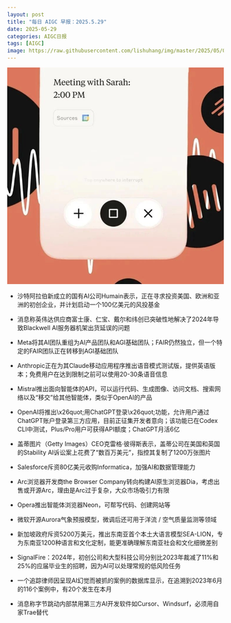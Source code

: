 ```yaml
---
layout: post
title: "每日 AIGC 早报：2025.5.29"
date: 2025-05-29
categories: AIGC日报
tags: [AIGC]
image: https://raw.githubusercontent.com/lishuhang/img/master/2025/05/0529-d.jpg
---
```


![封面图](https://raw.githubusercontent.com/lishuhang/img/master/2025/05/0529-d.jpg)

  - 沙特阿拉伯新成立的国有AI公司Humain表示，正在寻求投资美国、欧洲和亚洲的初创企业，并计划启动一个100亿美元的风投基金

  - 消息称英伟达供应商富士康、仁宝、戴尔和纬创已突破性地解决了2024年导致Blackwell AI服务器机架出货延误的问题

  - Meta将其AI团队重组为AI产品团队和AGI基础团队；FAIR仍然独立，但一个特定的FAIR团队正在转移到AGI基础团队

  - Anthropic正在为其Claude移动应用程序推出语音模式测试版，提供英语版本；免费用户在达到限制之前可以使用20-30条语音信息

  - Mistral推出面向智能体的API，可以运行代码、生成图像、访问文档、搜索网络以及“移交”给其他智能体，类似于OpenAI的产品

  - OpenAI将推出\x26quot;用ChatGPT登录\x26quot;功能，允许用户通过ChatGPT账户登录第三方应用，目前正征集开发者意向；该功能已在Codex CLI中测试，Plus/Pro用户可获得API额度；ChatGPT月活6亿

  - 盖蒂图片（Getty Images）CEO克雷格·彼得斯表示，盖蒂公司在美国和英国的Stability AI诉讼案上花费了“数百万美元”，指控其复制了1200万张图片

  - Salesforce斥资80亿美元收购Informatica，加强AI和数据管理能力

  - Arc浏览器开发商the Browser Company转向构建AI原生浏览器Dia，考虑出售或开源Arc，理由是Arc过于复杂，大众市场吸引力有限

  - Opera推出智能体浏览器Neon，可帮写代码、创建网站等

  - 微软开源Aurora气象预报模型，微调后还可用于洋流 / 空气质量监测等领域

  - 新加坡政府斥资5200万美元，推出东南亚首个本土大语言模型SEA-LION，专为东南亚1200种语言和文化定制，能更准确理解东南亚社会和文化细微差别

  - SignalFire：2024年，初创公司和大型科技公司分别比2023年裁减了11%和25%的应届毕业生的招聘，因为AI可以处理常规的低风险任务

  - 一个追踪律师因呈现AI幻觉而被抓的案例的数据库显示，在追溯到2023年6月的116个案例中，有20个发生在本月

  - 消息称字节跳动内部禁用第三方AI开发软件如Cursor、Windsurf，必须用自家Trae替代